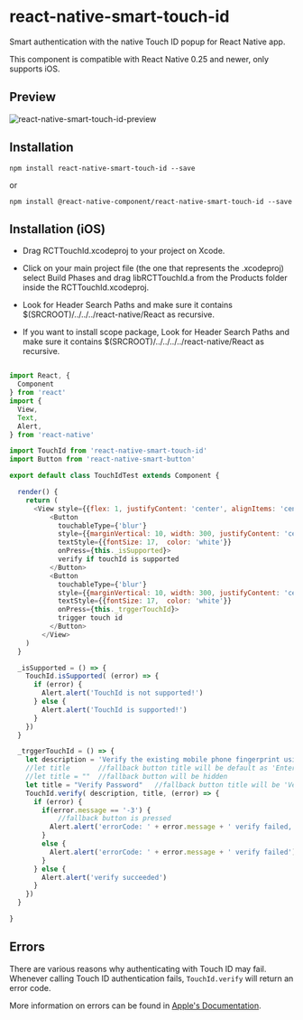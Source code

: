 # react-native-smart-touch-id

Smart authentication with the native Touch ID popup for React Native app.

This component is compatible with React Native 0.25 and newer, only supports iOS.

## Preview

![react-native-smart-touch-id-preview][1]

## Installation

```
npm install react-native-smart-touch-id --save
```

or

```
npm install @react-native-component/react-native-smart-touch-id --save
```

## Installation (iOS)

* Drag RCTTouchId.xcodeproj to your project on Xcode.

* Click on your main project file (the one that represents the .xcodeproj) select Build Phases and drag libRCTTouchId.a from the Products folder inside the RCTTouchId.xcodeproj.

* Look for Header Search Paths and make sure it contains $(SRCROOT)/../../../react-native/React as recursive.

* If you want to install scope package, Look for Header Search Paths and make sure it contains $(SRCROOT)/../../../../react-native/React as recursive.

```js

import React, {
  Component
} from 'react'
import {
  View,
  Text,
  Alert,
} from 'react-native'

import TouchId from 'react-native-smart-touch-id'
import Button from 'react-native-smart-button'

export default class TouchIdTest extends Component {

  render() {
    return (
      <View style={{flex: 1, justifyContent: 'center', alignItems: 'center', }}>
          <Button
            touchableType={'blur'}
            style={{marginVertical: 10, width: 300, justifyContent: 'center', height: 40, backgroundColor: 'red', borderRadius: 3, borderWidth: StyleSheet.hairlineWidth, borderColor: 'red', justifyContent: 'center',}}
            textStyle={{fontSize: 17,  color: 'white'}}
            onPress={this._isSupported}>
            verify if touchId is supported
          </Button>
          <Button
            touchableType={'blur'}
            style={{marginVertical: 10, width: 300, justifyContent: 'center', height: 40, backgroundColor: 'red', borderRadius: 3, borderWidth: StyleSheet.hairlineWidth, borderColor: 'red', justifyContent: 'center',}}
            textStyle={{fontSize: 17,  color: 'white'}}
            onPress={this._trggerTouchId}>
            trigger touch id
          </Button>
        </View>
    )
  }

  _isSupported = () => {
    TouchId.isSupported( (error) => {
      if (error) {
        Alert.alert('TouchId is not supported!')
      } else {
        Alert.alert('TouchId is supported!')
      }
    })
  }

  _trggerTouchId = () => {
    let description = 'Verify the existing mobile phone fingerprint using the home key'
    //let title       //fallback button title will be default as 'Enter Password'(localized)
    //let title = ""  //fallback button will be hidden
    let title = "Verify Password"   //fallback button title will be 'Verify Password'(unlocalized)
    TouchId.verify( description, title, (error) => {
      if (error) {
        if(error.message == '-3') {
            //fallback button is pressed
          Alert.alert('errorCode: ' + error.message + ' verify failed, user wants to ' + title)
        }
        else {
          Alert.alert('errorCode: ' + error.message + ' verify failed')
        }
      } else {
        Alert.alert('verify succeeded')
      }
    })
  }

}

```

## Errors

There are various reasons why authenticating with Touch ID may fail.
Whenever calling Touch ID authentication fails, `TouchId.verify` will return an error code.

More information on errors can be found in [Apple's Documentation][2].


[1]: http://cyqresig.github.io/img/react-native-smart-touch-id-preview-v1.0.2.gif
[2]: https://developer.apple.com/library/prerelease/ios/documentation/LocalAuthentication/Reference/LAContext_Class/index.html#//apple_ref/c/tdef/LAError